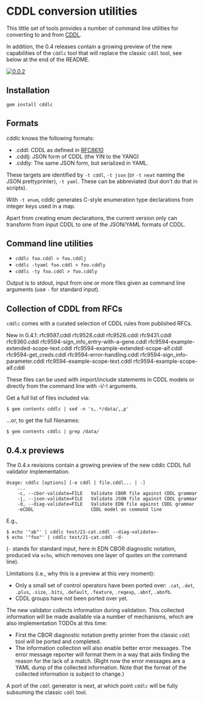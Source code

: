 # CDDL conversion utilities

This little set of tools provides a number of command line utilities
for converting to and from [CDDL][RFC8610].

In addition, the 0.4 releases contain a growing preview of the new
capabilities of the `cddlc` tool that will replace the classic `cddl`
tool, see below at the end of the README.

[![0.0.2](https://badge.fury.io/rb/cddlc.svg)](http://badge.fury.io/rb/cddlc)

## Installation

`gem install cddlc`

## Formats

cddlc knows the following formats:

* .cddl: CDDL as defined in [RFC8610][]
* .cddlj: JSON form of CDDL (the YIN to the YANG)
* .cddly: The same JSON form, but serialized in YAML.

[RFC8610]: http://tools.ietf.org/html/rfc8610

These targets are identified by `-t cddl`, `-t json` (or `-t neat`
naming the JSON prettyprinter), `-t yaml`.  These can be abbreviated
(but don't do that in scripts).

With `-t enum`, cddlc generates C-style enumeration type declarations
from integer keys used in a map.

Apart from creating enum declarations, the current version only can
transform from input CDDL to one of the JSON/YAML formats of CDDL.

## Command line utilities

* `cddlc foo.cddl > foo.cddlj`
* `cddlc -tyaml foo.cddl > foo.cddly`
* `cddlc -ty foo.cddl > foo.cddly`

Output is to stdout, input from one or more files given as command line
arguments (use `-` for standard input).

## Collection of CDDL from RFCs

`cddlc` comes with a curated selection of CDDL rules from published RFCs.

New in 0.4.1: rfc9597.cddl rfc9528.cddl rfc9526.cddl rfc9431.cddl
rfc9360.cddl rfc9594-sign_info_entry-with-a-gene.cddl
rfc9594-example-extended-scope-text.cddl
rfc9594-example-extended-scope-aif.cddl rfc9594-get_creds.cddl
rfc9594-error-handling.cddl rfc9594-sign_info-parameter.cddl
rfc9594-example-scope-text.cddl rfc9594-example-scope-aif.cddl

These files can be used with import/include statements in CDDL models
or directly from the command line with -i/-I arguments.

Get a full list of files included via:

```
$ gem contents cddlc | sed -n 's,.*/data/,,p'
```

...or, to get the full filenames:

```
$ gem contents cddlc | grep /data/
```

## 0.4.x previews

The 0.4.x revisions contain a growing preview of the new cddlc CDDL
full validator implementation.

    Usage: cddlc [options] [-e cddl | file.cddl... | -]
        ...
        -c, --cbor-validate=FILE   Validate CBOR file against CDDL grammar
        -j, --json-validate=FILE   Validate JSON file against CDDL grammar
        -d, --diag-validate=FILE   Validate EDN file against CDDL grammar
        -eCDDL                     CDDL model on command line

E.g.,

    $ echo '"ab"' | cddlc test/21-cat.cddl --diag-validate=-
    $ echo '"foo"' | cddlc test/21-cat.cddl -d-


(`-` stands for standard input, here in EDN CBOR diagnostic notation,
produced via `echo`, which removes one layer of quotes on the command
line).

Limitations (i.e., why this is a preview at this very moment):

* Only a small set of control operators have been ported over: `.cat`,
  `.det`, `.plus`, `.size`, `.bits`, `.default`, `.feature`,
  `.regexp`, `.abnf`, `.abnfb`.
* CDDL groups have not been ported over yet.

The new validator collects information during validation.
This collected information will be made available via a number of
mechanisms, which are also implementation TODOs at this time:

  * First the CBOR diagnostic notation pretty printer from the classic
    `cddl` tool will be ported and completed.
  * The information collection will also enable better error messages.
    The error message reporter will format them in a way that aids
    finding the reason for the lack of a match.
    (Right now the error messages are a YAML dump of the collected
    information.  Note that the format of the collected information is
    subject to change.)

A port of the `cddl` generator is next, at which point `cddlc` will be
fully subsuming the classic `cddl` tool.

